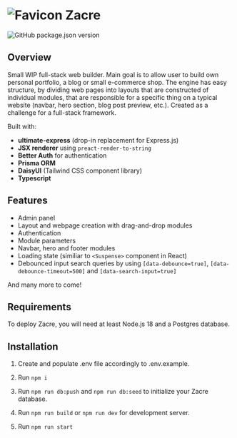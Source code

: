 # ![Favicon](https://raw.githubusercontent.com/pkunv/zacre/master/public/favicon.ico) Zacre

![GitHub package.json version](https://img.shields.io/github/package-json/v/pkunv/zacre)

## Overview

Small WIP full-stack web builder.
Main goal is to allow user to build own personal portfolio, a blog or small e-commerce shop.
The engine has easy structure, by dividing web pages into layouts that are constructed of individual modules, that are responsible
for a specific thing on a typical website (navbar, hero section, blog post preview, etc.).
Created as a challenge for a full-stack framework.

Built with:

- **ultimate-express** (drop-in replacement for Express.js)
- **JSX renderer** using `preact-render-to-string`
- **Better Auth** for authentication
- **Prisma ORM**
- **DaisyUI** (Tailwind CSS component library)
- **Typescript**

## Features

- Admin panel
- Layout and webpage creation with drag-and-drop modules
- Authentication
- Module parameters
- Navbar, hero and footer modules
- Loading state (similiar to `<Suspense>` component in React)
- Debounced input search queries by using `[data-debounce=true]`, `[data-debounce-timeout=500]` and `[data-search-input=true]`

And many more to come!

## Requirements

To deploy Zacre, you will need at least Node.js 18 and a Postgres database.

## Installation

1. Create and populate .env file accordingly to .env.example.

2. Run `npm i`

3. Run `npm run db:push` and `npm run db:seed` to initialize your Zacre database.

4. Run `npm run build` or `npm run dev` for development server.

5. Run `npm run start`

